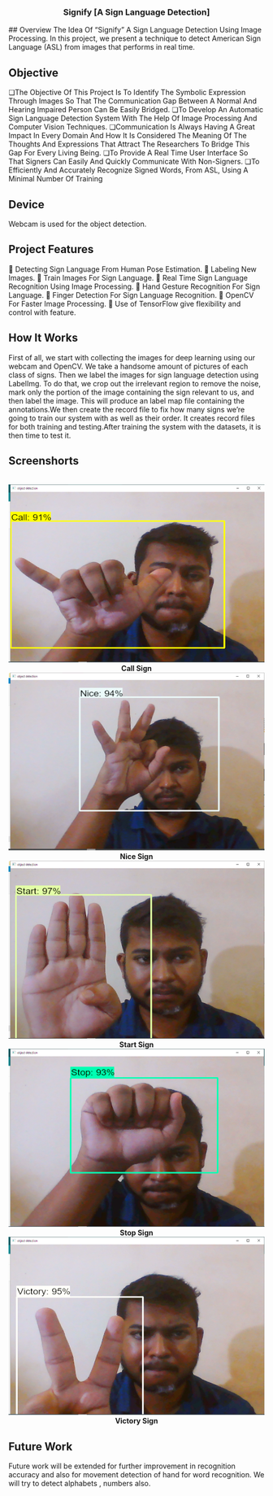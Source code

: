 <h3 align="center" >Signify [A Sign Language Detection] </h1>
## Overview
The Idea Of “Signify” A Sign Language Detection Using Image 
Processing. In this project, we present a technique to detect American Sign Language (ASL) from images that performs in real time.

## Objective
❏The Objective Of This Project Is To Identify The Symbolic 
Expression Through Images So That The Communication Gap Between 
A Normal And Hearing Impaired Person Can Be Easily Bridged.
❏To Develop An Automatic Sign Language Detection System With The 
Help Of Image Processing And Computer Vision Techniques.
❏Communication Is Always Having A Great Impact In Every Domain 
And How It Is Considered The Meaning Of The Thoughts And 
Expressions That Attract The Researchers To Bridge This Gap For 
Every Living Being.
❏To Provide A Real Time User Interface So That Signers Can Easily 
And Quickly Communicate With Non-Signers.
❏To Efficiently And Accurately Recognize Signed Words, From 
ASL, Using A Minimal Number Of Training 

## Device
Webcam is used for the object detection.

## Project Features 
 Detecting Sign Language From Human Pose Estimation.
 Labeling New Images.
 Train Images For Sign Language.
 Real Time Sign Language Recognition Using Image 
Processing.
 Hand Gesture Recognition For Sign Language.
 Finger Detection For Sign Language Recognition.
 OpenCV For Faster Image Processing.
 Use of TensorFlow give flexibility and control with feature.

## How It Works
First of all, we start with collecting the images for deep learning using our webcam and OpenCV. We take a handsome amount of pictures of each class of signs. Then we label the images for sign language detection using LabelImg. To do that, we crop out the irrelevant region to remove the noise, mark only the portion of the image containing the sign relevant to us, and then label the image. This will produce an label map file containing the annotations.We then create the record file to fix how many signs we’re going to train our system with as well as their order. It creates record files for both training and testing.After training the system with the datasets, it is then time to test it.

## Screenshorts
<p align="center">
  <br>
    <img src="ss/call.png" height="350px" width="550px"><br>
   <b>Call Sign</b><br>
    <img src="ss/nice.png" height="350px" width="550px"><br>
    <b>Nice Sign</b><br>
    <img src="ss/start.png" height="350px" width="550px"><br>
    <b>Start Sign</b><br>
    <img src="ss/stop.png" height="350px" width="550px"><br>
    <b>Stop Sign</b><br>
    <img src="ss/victory.png" height="350px" width="550px"><br>
    <b>Victory Sign</b><br>
</p>

## Future Work
Future work will be extended for further improvement in recognition accuracy and also for movement detection  of hand for word recognition. We will try to detect alphabets , numbers also.
